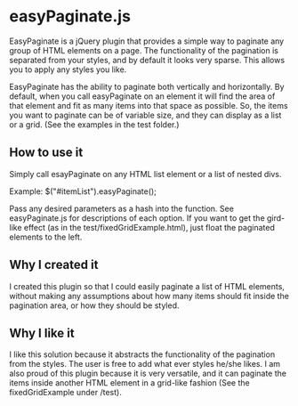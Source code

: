 easyPaginate.js
===============
EasyPaginate is a jQuery plugin that provides a simple way to paginate any group of HTML elements on a page. The functionality of the pagination is separated from your styles, and by default it looks very sparse. This allows you to apply any styles you like. 

EasyPaginate has the ability to paginate both vertically and horizontally. By default, when you call easyPaginate on an element it will find the area of that element and fit as many items into that space as possible. So, the items you want to paginate can be of variable size, and they can display as a list or a grid. (See the examples in the test folder.)

How to use it
-------------
Simply call esayPaginate on any HTML list element or a list of nested divs.

Example: $("#itemList").easyPaginate();

Pass any desired parameters as a hash into the function. See easyPaginate.js for descriptions of each option.
If you want to get the gird-like effect (as in the test/fixedGridExample.html), just float the paginated elements to the left.

Why I created it
----------------
I created this plugin so that I could easily paginate a list of HTML elements, without making any assumptions about how many items should fit inside the pagination area, or how they should be styled.

Why I like it
-------------
I like this solution because it abstracts the functionality of the pagination from the styles. The user is free to add what ever styles he/she likes. I am also proud of this plugin because it is very versatile, and it can paginate the items inside another HTML element in a grid-like fashion (See the fixedGridExample under /test).
